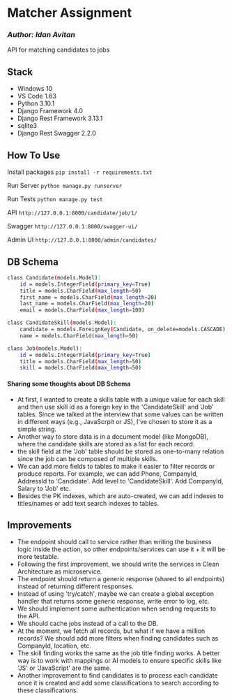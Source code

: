# Matcher Assignment
### _Author: Idan Avitan_

API for matching candidates to jobs

## Stack

- Windows 10
- VS Code 1.63
- Python 3.10.1
- Django Framework 4.0
- Django Rest Framework 3.13.1
- sqlite3
- Django Rest Swagger 2.2.0

## How To Use
Install packages
`pip install -r requirements.txt`

Run Server
`python manage.py runserver`

Run Tests
`python manage.py test`

API
`http://127.0.0.1:8000/candidate/job/1/`

Swagger
`http://127.0.0.1:8000/swagger-ui/`

Admin UI
`http://127.0.0.1:8000/admin/candidates/`

## DB Schema
```sh
class Candidate(models.Model):
    id = models.IntegerField(primary_key=True)
    title = models.CharField(max_length=50)
    first_name = models.CharField(max_length=20)
    last_name = models.CharField(max_length=20)
    email = models.CharField(max_length=100)

class CandidateSkill(models.Model):
    candidate = models.ForeignKey(Candidate, on_delete=models.CASCADE)
    name = models.CharField(max_length=50)

class Job(models.Model):
    id = models.IntegerField(primary_key=True)
    title = models.CharField(max_length=50)
    skill = models.CharField(max_length=50)
```

#### Sharing some thoughts about DB Schema
- At first, I wanted to create a skills table with a unique value for each skill and then use skill id as a foreign key in the 'CandidateSkill' and 'Job' tables. Since we talked at the interview that some values can be written in different ways (e.g., JavaScrpit or JS), I've chosen to store it as a simple string.
- Another way to store data is in a document model (like MongoDB), where the candidate skills are stored as a list for each record.
- the skill field at the 'Job' table should be stored as one-to-many relation since the job can be composed of multiple skills.
- We can add more fields to tables to make it easier to filter records or produce reports. For example, we can add Phone, CompanyId, AddressId to 'Candidate'. Add level to 'CandidateSkill'. Add CompanyId, Salary to 'Job' etc.
- Besides the PK indexes, which are auto-created, we can add indexes to titles/names or add text search indexes to tables.

## Improvements
- The endpoint should call to service rather than writing the business logic inside the action, so other endpoints/services can use it + it will be more testable.
- Following the first improvement, we should write the services in Clean Architecture as microservice.
- The endpoint should return a generic response (shared to all endpoints) instead of returning different responses.
- Instead of using 'try/catch', maybe we can create a global exception handler that returns some generic response, write error to log, etc.
- We should implement some authentication when sending requests to the API.
- We should cache jobs instead of a call to the DB.
- At the moment, we fetch all records, but what if we have a million records? We should add more filters when finding candidates such as CompanyId, location, etc.
- The skill finding works the same as the job title finding works. A better way is to work with mappings or AI models to ensure specific skills like 'JS' or 'JavaScript' are the same.
- Another improvement to find candidates is to process each candidate once it is created and add some classifications to search according to these classifications.
